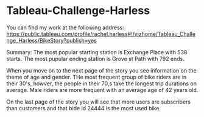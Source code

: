 # Tableau-Challenge-Harless
You can find my work at the following address: 
https://public.tableau.com/profile/rachel.harless#!/vizhome/Tableau_Challenge_Harless/BikeStory?publish=yes

Summary:
The most popular starting station is Exchange Place with 538 starts.  The most pupular ending station is Grove st Path with 792 ends. 

When you move on to the next page of the story you see information on the theme of age and gender. THe most frequent group of bike riders are in their 30's, howver, the people in their 70,s take the longest trip durations on average. Male riders are more frequent with an average age of 42 years old. 

On the last page of the story you will see that more users are subscribers than customers and that bide id 24444 is the most used bike.
